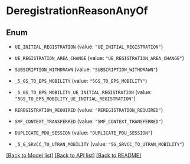 # DeregistrationReasonAnyOf

## Enum


* `UE_INITIAL_REGISTRATION` (value: `"UE_INITIAL_REGISTRATION"`)

* `UE_REGISTRATION_AREA_CHANGE` (value: `"UE_REGISTRATION_AREA_CHANGE"`)

* `SUBSCRIPTION_WITHDRAWN` (value: `"SUBSCRIPTION_WITHDRAWN"`)

* `_5_GS_TO_EPS_MOBILITY` (value: `"5GS_TO_EPS_MOBILITY"`)

* `_5_GS_TO_EPS_MOBILITY_UE_INITIAL_REGISTRATION` (value: `"5GS_TO_EPS_MOBILITY_UE_INITIAL_REGISTRATION"`)

* `REREGISTRATION_REQUIRED` (value: `"REREGISTRATION_REQUIRED"`)

* `SMF_CONTEXT_TRANSFERRED` (value: `"SMF_CONTEXT_TRANSFERRED"`)

* `DUPLICATE_PDU_SESSION` (value: `"DUPLICATE_PDU_SESSION"`)

* `_5_G_SRVCC_TO_UTRAN_MOBILITY` (value: `"5G_SRVCC_TO_UTRAN_MOBILITY"`)


[[Back to Model list]](../README.md#documentation-for-models) [[Back to API list]](../README.md#documentation-for-api-endpoints) [[Back to README]](../README.md)


